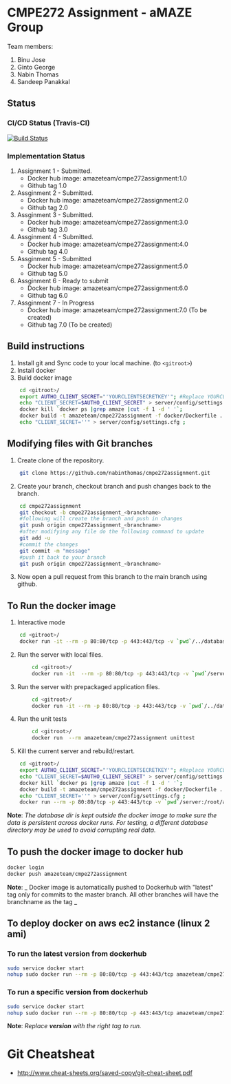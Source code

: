 # CMPE272 Assignment - aMAZE Group


Team members: 
1. Binu Jose
2. Ginto George
3. Nabin Thomas
4. Sandeep Panakkal

## Status

### CI/CD Status (Travis-CI)
[![Build Status](https://travis-ci.org/nabinthomas/cmpe272assignment.svg?branch=master)](https://travis-ci.org/nabinthomas/cmpe272assignment)

### Implementation Status
1. Assignment 1 - Submitted. 
	* Docker hub image: amazeteam/cmpe272assignment:1.0
	* Github tag 1.0
2. Assginment 2 - Submitted. 
	* Docker hub image: amazeteam/cmpe272assignment:2.0
	* Github tag 2.0
3. Assginment 3 - Submitted.
	* Docker hub image: amazeteam/cmpe272assignment:3.0
	* Github tag 3.0
4. Assginment 4 - Submitted.
	* Docker hub image: amazeteam/cmpe272assignment:4.0
	* Github tag 4.0
5. Assginment 5 - Submitted
	* Docker hub image: amazeteam/cmpe272assignment:5.0
	* Github tag 5.0
6. Assginment 6 - Ready to submit
	* Docker hub image: amazeteam/cmpe272assignment:6.0 
	* Github tag 6.0 
7. Assginment 7 - In Progress
	* Docker hub image: amazeteam/cmpe272assignment:7.0 (To be created)
	* Github tag 7.0 (To be created)

## Build instructions
1. Install git and Sync code to your local machine. (to ```<gitroot>```)
2. Install docker
3. Build docker image
```bash
    cd <gitroot>/ 
    export AUTHO_CLIENT_SECRET="'YOURCLIENTSECRETKEY'"; #Replace YOURCLIENTSECRETKEY with the client secret from auth0
    echo "CLIENT_SECRET=$AUTHO_CLIENT_SECRET" > server/config/settings.cfg ;
    docker kill `docker ps |grep amaze |cut -f 1 -d ' '`;
    docker build -t amazeteam/cmpe272assignment -f docker/Dockerfile . ;
    echo "CLIENT_SECRET=''" > server/config/settings.cfg ;
```
## Modifying files with Git branches
1. Create clone of the repository.	
```bash
	git clone https://github.com/nabinthomas/cmpe272assignment.git
```
2. Create your branch, checkout branch and push changes back to the branch. 
```bash
	cd cmpe272assignment
	git checkout -b cmpe272assignment_<branchname>
	#following will create the branch and push in changes
	git push origin cmpe272assignment_<branchname>
	#after modifying any file do the following command to update 
	git add -u 
	#commit the changes
	git commit -m "message"
	#push it back to your branch 
	git push origin cmpe272assignment_<branchname> 
```
3. Now open a pull request from this branch to the main branch using github. 

## To Run the docker image
1. Interactive mode
```bash
    cd <gitroot>/ 
    docker run -it --rm -p 80:80/tcp -p 443:443/tcp -v `pwd`/../database:/data/db amazeteam/cmpe272assignment bash
```
2. Run the server with local files.
```bash
        cd <gitroot>/ 
        docker run -it  --rm -p 80:80/tcp -p 443:443/tcp -v `pwd`/server:/root/app/server -v `pwd`/../database:/data/db -v `pwd`/setup:/root/setup -v `pwd`/test:/root/test   amazeteam/cmpe272assignment
```
3. Run the server with prepackaged application files. 
```bash
        cd <gitroot>/ 
        docker run -it --rm -p 80:80/tcp -p 443:443/tcp -v `pwd`/../database:/data/db amazeteam/cmpe272assignment
```
4. Run the unit tests
```bash
        cd <gitroot>/ 
        docker run  --rm amazeteam/cmpe272assignment unittest
```
5. Kill the current server and rebuild/restart. 
```bash
    cd <gitroot>/
    export AUTHO_CLIENT_SECRET="'YOURCLIENTSECRETKEY'"; #Replace YOURCLIENTSECRETKEY with the client secret from auth0
    echo "CLIENT_SECRET=$AUTHO_CLIENT_SECRET" > server/config/settings.cfg ;
    docker kill `docker ps |grep amaze |cut -f 1 -d ' '`;
    docker build -t amazeteam/cmpe272assignment -f docker/Dockerfile . ;
    echo "CLIENT_SECRET=''" > server/config/settings.cfg ;
    docker run --rm -p 80:80/tcp -p 443:443/tcp -v `pwd`/server:/root/app/server -v `pwd`/../database:/data/db -v `pwd`/setup:/root/setup -v `pwd`/test:/root/test   -it amazeteam/cmpe272assignment	
 ```
**Note**: _The database dir is kept outside the docker image to make sure the data is persistent across docker runs. For testing, a different database directory may be used to avoid corrupting real data._ 
## To push the docker image to docker hub
```bash
docker login
docker push amazeteam/cmpe272assignment
```
**Note**: _ Docker image is automatically pushed to Dockerhub with "latest" tag only for commits to the master branch. All other branches will have the branchname as the tag _ 

## To deploy docker on aws ec2 instance (linux 2 ami)
### To run the latest version from dockerhub
```bash
sudo service docker start
nohup sudo docker run --rm -p 80:80/tcp -p 443:443/tcp amazeteam/cmpe272assignment
```
### To run a specific version from dockerhub
```bash
sudo service docker start
nohup sudo docker run --rm -p 80:80/tcp -p 443:443/tcp amazeteam/cmpe272assignment:version
```
**Note**: _Replace **version** with the right tag to run._
# Git Cheatsheat
- http://www.cheat-sheets.org/saved-copy/git-cheat-sheet.pdf

